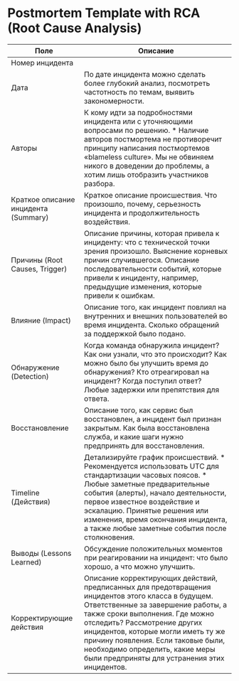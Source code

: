 # Postmortem Template with RCA (Root Cause Analysis)

| Поле | Описание |
|---|---|
| Номер инцидента |  |
| Дата | По дате инцидента можно сделать более глубокий анализ, посмотреть частотность по темам, выявить закономерности. |
| Авторы | К кому идти за подробностями инцидента или с уточняющими вопросами по решению.  * Наличие авторов постмортема не противоречит принципу написания постмортемов «blameless culture». Мы не обвиняем никого в доведении до проблемы, а хотим лишь отобразить участников разбора. | 
| Краткое описание инцидента (Summary) | Краткое описание происшествия. Что произошло, почему, серьезность инцидента и продолжительность воздействия. |
| Причины (Root Causes, Trigger) | Описание причины, которая привела к инциденту: что с технической точки зрения произошло. Выяснение корневых причин случившегося. Описание последовательности событий, которые привели к инциденту, например, предыдущие изменения, которые привели к ошибкам. |
| Влияние (Impact) | Описание того, как инцидент повлиял на внутренних и внешних пользователей во время инцидента. Сколько обращений за поддержкой было подано. |
| Обнаружение (Detection) | Когда команда обнаружила инцидент? Как они узнали, что это происходит? Как можно было бы улучшить время до обнаружения? Кто отреагировал на инцидент? Когда поступил ответ? Любые задержки или препятствия для ответа. |
| Восстановление | Описание того, как сервис был восстановлен, а инцидент был признан закрытым. Как была восстановлена служба, и какие шаги нужно предпринять для восстановления. |
| Timeline (Действия) | Детализируйте график происшествий.  * Рекомендуется использовать UTC для стандартизации часовых поясов. * Любые заметные предварительные события (алерты), начало деятельности, первое известное воздействие и эскалацию. Принятые решения или изменения, время окончания инцидента, а также любые заметные события после столкновения. |  |
| Выводы (Lessons Learned) | Обсуждение положительных моментов при реагировании на инцидент: что было хорошо, а что можно улучшить. |
| Корректирующие действия | Описание корректирующих действий, предписанных для предотвращения инцидентов этого класса в будущем. Ответственные за завершение работы, а также сроки выполнения. Где можно отследить? Рассмотрение других инцидентов, которые могли иметь ту же причину появления. Если таковые были, необходимо определить, какие меры были предприняты для устранения этих инцидентов.
